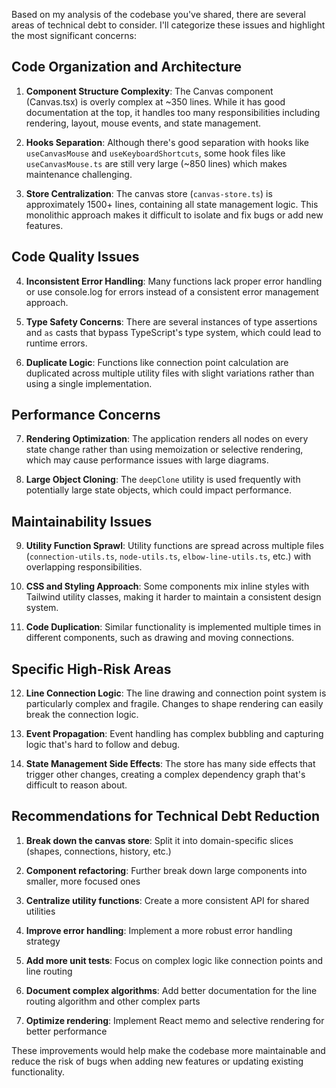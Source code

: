 Based on my analysis of the codebase you've shared, there are several areas of technical debt to consider. I'll categorize these issues and highlight the most significant concerns:

## Code Organization and Architecture

1. **Component Structure Complexity**: The Canvas component (Canvas.tsx) is overly complex at ~350 lines. While it has good documentation at the top, it handles too many responsibilities including rendering, layout, mouse events, and state management.

2. **Hooks Separation**: Although there's good separation with hooks like `useCanvasMouse` and `useKeyboardShortcuts`, some hook files like `useCanvasMouse.ts` are still very large (~850 lines) which makes maintenance challenging.

3. **Store Centralization**: The canvas store (`canvas-store.ts`) is approximately 1500+ lines, containing all state management logic. This monolithic approach makes it difficult to isolate and fix bugs or add new features.

## Code Quality Issues

4. **Inconsistent Error Handling**: Many functions lack proper error handling or use console.log for errors instead of a consistent error management approach.

5. **Type Safety Concerns**: There are several instances of type assertions and `as` casts that bypass TypeScript's type system, which could lead to runtime errors.

6. **Duplicate Logic**: Functions like connection point calculation are duplicated across multiple utility files with slight variations rather than using a single implementation.

## Performance Concerns

7. **Rendering Optimization**: The application renders all nodes on every state change rather than using memoization or selective rendering, which may cause performance issues with large diagrams.

8. **Large Object Cloning**: The `deepClone` utility is used frequently with potentially large state objects, which could impact performance.

## Maintainability Issues

9. **Utility Function Sprawl**: Utility functions are spread across multiple files (`connection-utils.ts`, `node-utils.ts`, `elbow-line-utils.ts`, etc.) with overlapping responsibilities.

10. **CSS and Styling Approach**: Some components mix inline styles with Tailwind utility classes, making it harder to maintain a consistent design system.

11. **Code Duplication**: Similar functionality is implemented multiple times in different components, such as drawing and moving connections.

## Specific High-Risk Areas

12. **Line Connection Logic**: The line drawing and connection point system is particularly complex and fragile. Changes to shape rendering can easily break the connection logic.

13. **Event Propagation**: Event handling has complex bubbling and capturing logic that's hard to follow and debug.

14. **State Management Side Effects**: The store has many side effects that trigger other changes, creating a complex dependency graph that's difficult to reason about.

## Recommendations for Technical Debt Reduction

1. **Break down the canvas store**: Split it into domain-specific slices (shapes, connections, history, etc.)

2. **Component refactoring**: Further break down large components into smaller, more focused ones

3. **Centralize utility functions**: Create a more consistent API for shared utilities

4. **Improve error handling**: Implement a more robust error handling strategy

5. **Add more unit tests**: Focus on complex logic like connection points and line routing

6. **Document complex algorithms**: Add better documentation for the line routing algorithm and other complex parts

7. **Optimize rendering**: Implement React memo and selective rendering for better performance

These improvements would help make the codebase more maintainable and reduce the risk of bugs when adding new features or updating existing functionality.